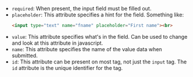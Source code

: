 * `required`: When present, the input field must be filled out.
 * `placeholder`: This attribute specifies a hint for the field. Something like:
    ```html
    <input type="text" name="fname" placeholder="First name"><br>
    ```
 * `value`: This attribute specifies what's in the field. Can be used to change and look at this attribute in javascript.
 * `name`: This attribute specifies the name of the value data when submitted.
 * `id`: This attribute can be present on most tag, not just the `input` tag. The `id` attribute is the unique identifier for the tag.